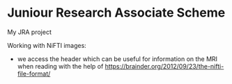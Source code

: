 # Juniour Research Associate Scheme
My JRA project 

Working with NiFTI images: 
 
 - we access the header which can be useful for information on the MRI when reading with the help of https://brainder.org/2012/09/23/the-nifti-file-format/
